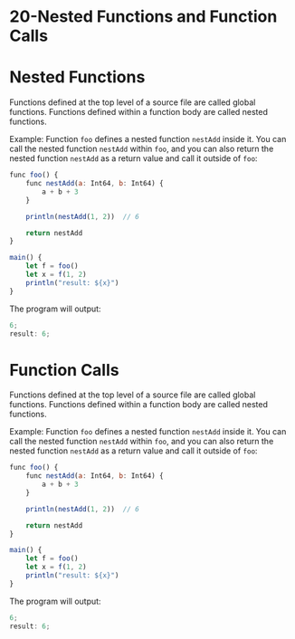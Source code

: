 # 20-Nested Functions and Function Calls

# Nested Functions

Functions defined at the top level of a source file are called global functions. Functions defined within a function body are called nested functions.

Example: Function `foo` defines a nested function `nestAdd` inside it. You can call the nested function `nestAdd` within `foo`, and you can also return the nested function `nestAdd` as a return value and call it outside of `foo`:

```javascript
func foo() {
    func nestAdd(a: Int64, b: Int64) {
        a + b + 3
    }

    println(nestAdd(1, 2))  // 6

    return nestAdd
}

main() {
    let f = foo()
    let x = f(1, 2)
    println("result: ${x}")
}
```

The program will output:

```javascript
6;
result: 6;
```

# Function Calls

Functions defined at the top level of a source file are called global functions. Functions defined within a function body are called nested functions.

Example: Function `foo` defines a nested function `nestAdd` inside it. You can call the nested function `nestAdd` within `foo`, and you can also return the nested function `nestAdd` as a return value and call it outside of `foo`:

```javascript
func foo() {
    func nestAdd(a: Int64, b: Int64) {
        a + b + 3
    }

    println(nestAdd(1, 2))  // 6

    return nestAdd
}

main() {
    let f = foo()
    let x = f(1, 2)
    println("result: ${x}")
}
```

The program will output:

```javascript
6;
result: 6;
```

